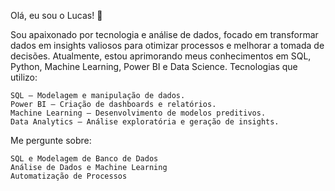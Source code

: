 Olá, eu sou o Lucas! 👋

Sou apaixonado por tecnologia e análise de dados, focado em transformar dados em insights valiosos para otimizar processos e melhorar a tomada de decisões. Atualmente, estou aprimorando meus conhecimentos em SQL, Python, Machine Learning, Power BI e Data Science.
Tecnologias que utilizo:

    SQL – Modelagem e manipulação de dados.
    Power BI – Criação de dashboards e relatórios.
    Machine Learning – Desenvolvimento de modelos preditivos.
    Data Analytics – Análise exploratória e geração de insights.

Me pergunte sobre:

    SQL e Modelagem de Banco de Dados
    Análise de Dados e Machine Learning
    Automatização de Processos
